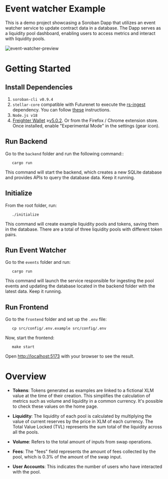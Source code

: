 # Event watcher Example

This is a demo project showcasing a Soroban Dapp that utilizes an event watcher service to update contract data in a database. The Dapp serves as a liquidity pool dashboard, enabling users to access metrics and interact with liquidity pools.

![event-watcher-preview](https://github.com/CheesecakeLabs/soroban-dapps/assets/31604209/f70a1ac7-aa6a-43c5-89ea-4d7313c95cd2)


Getting Started
===============

Install Dependencies
--------------------

1. `soroban-cli v0.9.4`
2. `stellar-core` compatible with Futurenet to execute the [rs-ingest](https://github.com/xycloo/rs-ingest) dependency. You can follow [these](https://github.com/xycloo/rs-ingest/tree/main#stellar-core-setup) instructions.
3. `Node.js v18`
4. [Freighter Wallet](https://www.freighter.app/) ≥[v5.0.2](https://github.com/stellar/freighter/releases/tag/2.9.1). Or from the Firefox / Chrome extension store. Once installed, enable "Experimental Mode" in the settings (gear icon).


Run Backend
-----------
Go to the `backend` folder and run the following command::

       cargo run

This command will start the backend, which creates a new SQLite database and provides APIs to query the database data. Keep it running.


Initialize
-----------
From the root folder, run:

       ./initialize

This command will create example liquidity pools and tokens, saving them in the database. There are a total of three liquidity pools with different token pairs.


Run Event Watcher
-----------
Go to the `events` folder and run:

       cargo run

This command will launch the service responsible for ingesting the pool events and updating the database located in the backend folder with the latest data. Keep it running.


Run Frontend
-----------
Go to the `frontend` folder and set up the `.env` file:

       cp src/config/.env.example src/config/.env

Now, start the frontend:

       make start


Open [http://localhost:5173](http://localhost:5173) with your browser to see the result. 


Overview
===============

- **Tokens**: Tokens generated as examples are linked to a fictional XLM value at the time of their creation. This simplifies the calculation of metrics such as volume and liquidity in a common currency. It's possible to check these values on the home page.

- **Liquidity**: The liquidity of each pool is calculated by multiplying the value of current reserves by the price in XLM of each currency. The Total Value Locked (TVL) represents the sum total of the liquidity across all the pools.

- **Volume**: Refers to the total amount of inputs from swap operations.

- **Fees**: The "fees" field represents the amount of fees collected by the pool, which is 0.3% of the amount of the swap input.

- **User Accounts**: This indicates the number of users who have interacted with the pool.
